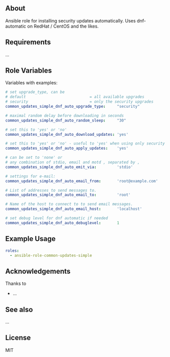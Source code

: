 About
-----

Ansible role for installing security updates automatically. Uses dnf-automatic on RedHat / CentOS and the likes.

Requirements
------------

...

Role Variables
--------------

Variables with examples:

```yml
# set upgrade_type, can be
# default                            = all available upgrades
# security                           = only the security upgrades
common_updates_simple_dnf_auto_upgrade_type:     "security"

# maximal random delay before downloading in seconds
common_updates_simple_dnf_auto_random_sleep:     "30"

# set this to 'yes' or 'no'
common_updates_simple_dnf_auto_download_updates: 'yes'

# set this to 'yes' or 'no' - useful to 'yes' when using only security updates
common_updates_simple_dnf_auto_apply_updates:    'yes'

# can be set to 'none' or
# any combination of stdio, email and motd , separated by ,
common_updates_simple_dnf_auto_emit_via:         'stdio'

# settings for e-mail:
common_updates_simple_dnf_auto_email_from:       'root@example.com'

# List of addresses to send messages to.
common_updates_simple_dnf_auto_email_to:         'root'

# Name of the host to connect to to send email messages.
common_updates_simple_dnf_auto_email_host:       'localhost'

# set debug level for dnf automatic if needed
common_updates_simple_dnf_auto_debuglevel:       1
```

Example Usage
-------------

```yml
roles:
  - ansible-role-common-updates-simple
```

Acknowledgements
----------------

Thanks to
* ...

See also
--------

...

License
-------

MIT
